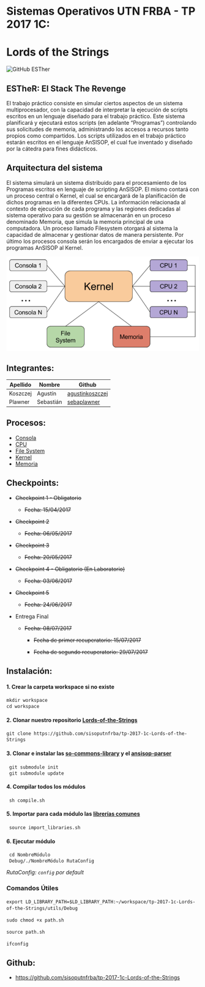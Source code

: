 # **Sistemas Operativos UTN FRBA - TP 2017 1C:**
# **Lords of the Strings**
 
![GitHub ESTher](/ESTher.png)
 
## **ESTheR: El Stack The Revenge**
El trabajo práctico consiste en simular ciertos aspectos de un sistema multiprocesador, con la
capacidad de interpretar la ejecución de scripts escritos en un lenguaje diseñado para el trabajo
práctico. Este sistema planificará y ejecutará estos scripts (en adelante “Programas”) controlando
sus solicitudes de memoria, administrando los accesos a recursos tanto propios como compartidos.
Los scripts utilizados en el trabajo práctico estarán escritos en el lenguaje AnSISOP, el cual fue
inventado y diseñado por la cátedra para fines didácticos.

## **Arquitectura del sistema**
El sistema simulará un sistema distribuido para el procesamiento de los Programas escritos en
lenguaje de scripting AnSISOP. El mismo contará con un proceso central o Kernel, el cual se
encargará de la planificación de dichos programas en la diferentes CPUs.
La información relacionada al contexto de ejecución de cada programa y las regiones dedicadas al
sistema operativo para su gestión se almacenarán en un proceso denominado Memoria, que simula
la memoria principal de una computadora.
Un proceso llamado Filesystem otorgará al sistema la capacidad de almacenar y gestionar datos de
manera persistente.
Por último los procesos consola serán los encargados de enviar a ejecutar los programas AnSISOP al
Kernel.

![GitHub SystemArchitecture](/SystemArchitecture.png)

## **Integrantes:**

| Apellido | Nombre | Github |
| -------- | -------- | -------- |
| Koszczej | Agustín | [agustinkoszczej](https://github.com/agustinkoszczej) |
| Plawner | Sebastián | [sebaplawner](https://github.com/sebaplawner) |

## **Procesos:**

* [Consola](https://github.com/sisoputnfrba/tp-2017-1c-Lords-of-the-Strings/tree/master/consola)
* [CPU](https://github.com/sisoputnfrba/tp-2017-1c-Lords-of-the-Strings/tree/master/cpu)
* [File System](https://github.com/sisoputnfrba/tp-2017-1c-Lords-of-the-Strings/tree/master/filesystem)
* [Kernel](https://github.com/sisoputnfrba/tp-2017-1c-Lords-of-the-Strings/tree/master/kernel)
* [Memoria](https://github.com/sisoputnfrba/tp-2017-1c-Lords-of-the-Strings/tree/master/memoria)

## **Checkpoints:**

* ~~Checkpoint 1 - Obligatorio~~
  * ~~Fecha: 15/04/2017~~
  
* ~~Checkpoint 2~~
  * ~~Fecha: 06/05/2017~~
  
* ~~Checkpoint 3~~
  * ~~Fecha: 20/05/2017~~
  
* ~~Checkpoint 4 - Obligatorio (En Laboratorio)~~
  * ~~Fecha: 03/06/2017~~
  
* ~~Checkpoint 5~~
  * ~~Fecha: 24/06/2017~~
  
* Entrega Final
  * ~~Fecha: 08/07/2017~~
    * ~~Fecha de primer recuperatorio: 15/07/2017~~
    
    * ~~Fecha de segundo recuperatorio: 29/07/2017~~

## **Instalación:**
#### 1. Crear la carpeta workspace si no existe

    mkdir workspace   
    cd workspace
    
#### 2. Clonar nuestro repositorio [Lords-of-the-Strings](https://github.com/sisoputnfrba/tp-2017-1c-Lords-of-the-Strings)

    git clone https://github.com/sisoputnfrba/tp-2017-1c-Lords-of-the-Strings
    
#### 3. Clonar e instalar las [so-commons-library](https://github.com/sisoputnfrba/so-commons-library) y el [ansisop-parser](https://github.com/sisoputnfrba/ansisop-parser)

     git submodule init 
     git submodule update
        
#### 4. Compilar todos los módulos

     sh compile.sh
    
#### 5. Importar para cada módulo las [librerías comunes](https://github.com/sisoputnfrba/tp-2017-1c-Lords-of-the-Strings/tree/master/utils)

     source import_libraries.sh

#### 6. Ejecutar módulo

     cd NombreMódulo
     Debug/./NombreMódulo RutaConfig
    
*RutaConfig: `config` por default*

### **Comandos Útiles**

`export LD_LIBRARY_PATH=$LD_LIBRARY_PATH:~/workspace/tp-2017-1c-Lords-of-the-Strings/utils/Debug` 
    
`sudo chmod +x path.sh`
   
`source path.sh`
    
`ifconfig`
    
## **Github:**
* https://github.com/sisoputnfrba/tp-2017-1c-Lords-of-the-Strings
